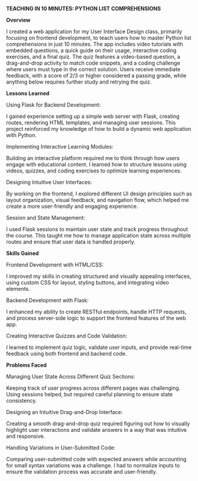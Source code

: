 __TEACHING IN 10 MINUTES: PYTHON LIST COMPREHENSIONS__

**Overview**

I created a web application for my User Interface Design class, primarily focusing on frontend development, to teach users how to master Python list comprehensions in just 10 minutes. The app includes video tutorials with embedded questions, a quick guide on their usage, interactive coding exercises, and a final quiz. The quiz features a video-based question, a drag-and-drop activity to match code snippets, and a coding challenge where users must type in the correct solution. Users receive immediate feedback, with a score of 2/3 or higher considered a passing grade, while anything below requires further study and retrying the quiz.


**Lessons Learned**

Using Flask for Backend Development:

I gained experience setting up a simple web server with Flask, creating routes, rendering HTML templates, and managing user sessions. This project reinforced my knowledge of how to build a dynamic web application with Python.

Implementing Interactive Learning Modules:

Building an interactive platform required me to think through how users engage with educational content. I learned how to structure lessons using videos, quizzes, and coding exercises to optimize learning experiences.

Designing Intuitive User Interfaces:

By working on the frontend, I explored different UI design principles such as layout organization, visual feedback, and navigation flow, which helped me create a more user-friendly and engaging experience.

Session and State Management:

I used Flask sessions to maintain user state and track progress throughout the course. This taught me how to manage application state across multiple routes and ensure that user data is handled properly.


**Skills Gained**

Frontend Development with HTML/CSS:

I improved my skills in creating structured and visually appealing interfaces, using custom CSS for layout, styling buttons, and integrating video elements.

Backend Development with Flask:

I enhanced my ability to create RESTful endpoints, handle HTTP requests, and process server-side logic to support the frontend features of the web app.

Creating Interactive Quizzes and Code Validation:

I learned to implement quiz logic, validate user inputs, and provide real-time feedback using both frontend and backend code.


**Problems Faced**

Managing User State Across Different Quiz Sections:

Keeping track of user progress across different pages was challenging. Using sessions helped, but required careful planning to ensure state consistency.

Designing an Intuitive Drag-and-Drop Interface:

Creating a smooth drag-and-drop quiz required figuring out how to visually highlight user interactions and validate answers in a way that was intuitive and responsive.

Handling Variations in User-Submitted Code:

Comparing user-submitted code with expected answers while accounting for small syntax variations was a challenge. I had to normalize inputs to ensure the validation process was accurate and user-friendly.
